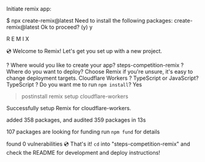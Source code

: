 Initiate remix app:

$ npx create-remix@latest
Need to install the following packages:
  create-remix@latest
Ok to proceed? (y) y

R E M I X

💿 Welcome to Remix! Let's get you set up with a new project.

? Where would you like to create your app? steps-competition-remix
? Where do you want to deploy? Choose Remix if you're unsure, it's easy to change deployment targets. Cloudflare
Workers
? TypeScript or JavaScript? TypeScript
? Do you want me to run `npm install`? Yes

> postinstall
> remix setup cloudflare-workers

Successfully setup Remix for cloudflare-workers.

added 358 packages, and audited 359 packages in 13s

107 packages are looking for funding
  run `npm fund` for details

found 0 vulnerabilities
💿 That's it! `cd` into "steps-competition-remix" and check the README for development and deploy instructions!

